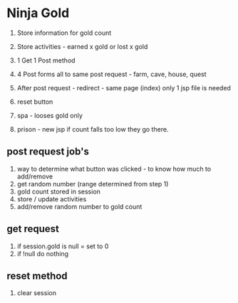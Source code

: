 # Ninja Gold

1. Store information for gold count
2. Store activities - earned x gold or lost x gold
3. 1 Get 1 Post method
4. 4 Post forms all to same post request - farm, cave, house, quest
5. After post request - redirect - same page (index) only 1 jsp file is needed
6. reset button

7. spa - looses gold only
8. prison - new jsp if count falls too low they go there.


## post request job's
1. way to determine what button was clicked - to know how much to add/remove
2. get random number (range determined from step 1)
3. gold count stored in session
4. store / update activities
5. add/remove random number to gold count


## get request
1. if session.gold is null = set to 0
2. if !null do nothing

## reset method
1. clear session